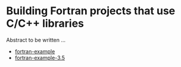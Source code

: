 # Building Fortran projects that use C/C++ libraries

Abstract to be written ...

- [fortran-example](fortran-example/)
- [fortran-example-3.5](fortran-example-3.5/)

